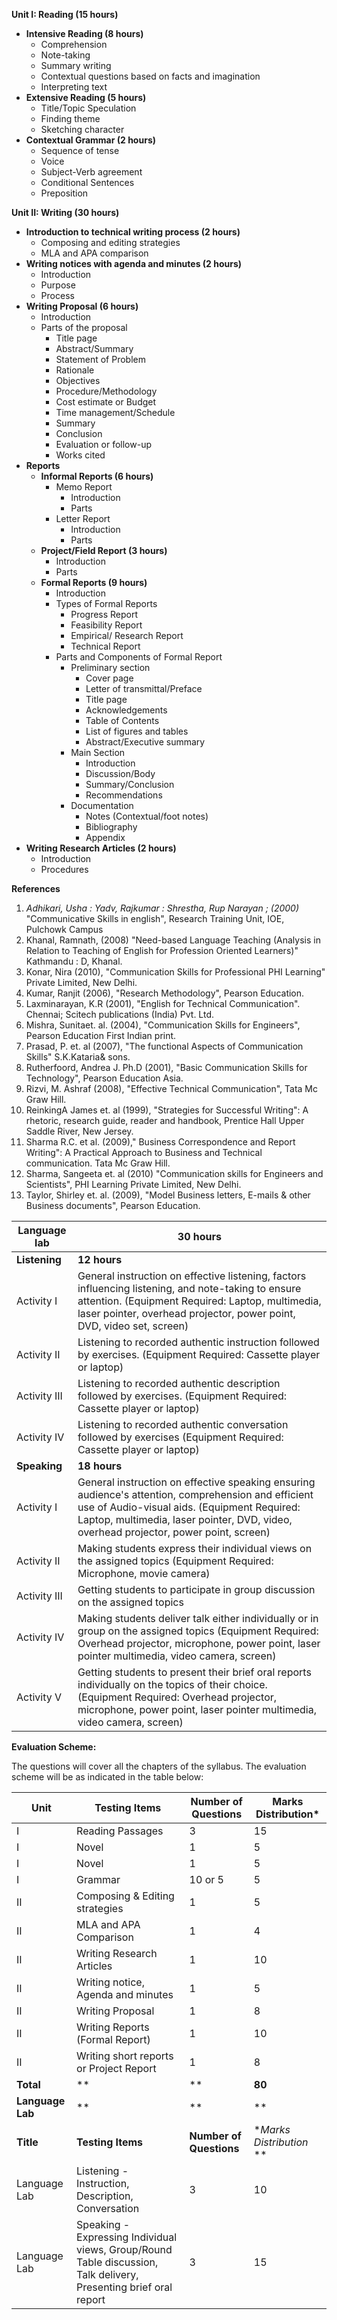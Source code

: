 **Unit I: Reading (15 hours)**

* **Intensive Reading (8 hours)**
    * Comprehension
    * Note-taking
    * Summary writing
    * Contextual questions based on facts and imagination
    * Interpreting text
* **Extensive Reading (5 hours)**
    * Title/Topic Speculation
    * Finding theme
    * Sketching character
* **Contextual Grammar (2 hours)**
    * Sequence of tense
    * Voice
    * Subject-Verb agreement
    * Conditional Sentences
    * Preposition

**Unit II: Writing (30 hours)**

* **Introduction to technical writing process (2 hours)**
    * Composing and editing strategies
    * MLA and APA comparison
* **Writing notices with agenda and minutes (2 hours)**
    * Introduction
    * Purpose 
    * Process
* **Writing Proposal (6 hours)**
    * Introduction
    * Parts of the proposal
        * Title page
        * Abstract/Summary
        * Statement of Problem
        * Rationale
        * Objectives
        * Procedure/Methodology
        * Cost estimate or Budget
        * Time management/Schedule
        * Summary
        * Conclusion
        * Evaluation or follow-up
        * Works cited
* **Reports**
    * **Informal Reports (6 hours)**
        * Memo Report
            * Introduction
            * Parts
        * Letter Report
            * Introduction
            * Parts
    * **Project/Field Report (3 hours)**
        * Introduction
        * Parts
    * **Formal Reports (9 hours)**
        * Introduction
        * Types of Formal Reports
            * Progress Report
            * Feasibility Report
            * Empirical/ Research Report
            * Technical Report
        * Parts and Components of Formal Report
            * Preliminary section 
                * Cover page
                * Letter of transmittal/Preface
                * Title page
                * Acknowledgements
                * Table of Contents
                * List of figures and tables
                * Abstract/Executive summary
            * Main Section
                * Introduction
                * Discussion/Body
                * Summary/Conclusion
                * Recommendations
            * Documentation
                * Notes (Contextual/foot notes)
                * Bibliography
                * Appendix
* **Writing Research Articles (2 hours)**
    * Introduction
    * Procedures

**References**

1. *Adhikari, Usha : Yadv, Rajkumar : Shrestha, Rup Narayan ; (2000)* "Communicative Skills in english", Research Training Unit, IOE, Pulchowk Campus
2. Khanal, Ramnath, (2008) "Need-based Language Teaching (Analysis in Relation to Teaching of English for Profession Oriented Learners)" Kathmandu : D, Khanal.
3. Konar, Nira (2010), "Communication Skills for Professional PHI Learning" Private Limited, New Delhi.
4. Kumar, Ranjit (2006), "Research Methodology", Pearson Education. 
5. Laxminarayan, K.R (2001), "English for Technical Communication". Chennai;  Scitech publications (India) Pvt. Ltd.  
6. Mishra, Sunitaet. al. (2004), "Communication Skills for Engineers", Pearson Education First Indian print.
7. Prasad, P. et. al (2007), "The functional Aspects of Communication Skills" S.K.Kataria&amp; sons.
8. Rutherfoord, Andrea J. Ph.D (2001), "Basic Communication Skills for Technology", Pearson Education Asia.
9. Rizvi, M. Ashraf (2008), "Effective Technical Communication", Tata Mc Graw Hill.
10. ReinkingA James et. al (1999), &quot;Strategies for Successful Writing&quot;: A rhetoric,  research guide, reader and handbook, Prentice  Hall Upper Saddle River, New Jersey. 
11. Sharma R.C.  et al. (2009),&quot; Business Correspondence and Report Writing&quot;: A  Practical Approach to Business and Technical        communication. Tata Mc Graw Hill.
12. Sharma, Sangeeta et. al (2010) &quot;Communication skills for Engineers and  Scientists&quot;, PHI Learning Private Limited, New Delhi. 
13. Taylor, Shirley et. al. (2009), &quot;Model Business letters, E-mails &amp;  other  Business documents&quot;, Pearson  Education.

| **Language lab** | **30 hours**                                                                                                                                                                                                                                |
| ---------------- | ------------------------------------------------------------------------------------------------------------------------------------------------------------------------------------------------------------------------------------------- |
| **Listening**    | **12 hours**                                                                                                                                                                                                                                |
| Activity I       | General instruction on effective listening, factors influencing listening, and note-taking to ensure attention. (Equipment Required: Laptop, multimedia, laser pointer, overhead projector, power point, DVD, video set, screen)            | 2 hours |
| Activity II      | Listening to recorded authentic instruction followed by exercises. (Equipment Required: Cassette player or laptop)                                                                                                                          | 2 hours |
| Activity III     | Listening to recorded authentic description followed by exercises. (Equipment Required: Cassette player or laptop)                                                                                                                          | 4 hours |
| Activity IV      | Listening to recorded authentic conversation followed by exercises (Equipment Required: Cassette player or laptop)                                                                                                                          | 4 hours |
| **Speaking**     | **18 hours**                                                                                                                                                                                                                                |
| Activity I       | General instruction on effective speaking ensuring audience's attention, comprehension and efficient use of Audio-visual aids. (Equipment Required: Laptop, multimedia, laser pointer, DVD, video, overhead projector, power point, screen) | 2 hours |
| Activity II      | Making students express their individual views on the assigned topics (Equipment Required: Microphone, movie camera)                                                                                                                        | 2 hours |
| Activity III     | Getting students to participate in group discussion on the assigned topics                                                                                                                                                                  | 4 hours |
| Activity IV      | Making students deliver talk either individually or in group on the assigned topics (Equipment Required: Overhead projector, microphone, power point, laser pointer multimedia, video camera, screen)                                       | 8 hours |
| Activity V       | Getting students to present their brief oral reports individually on the topics of their choice. (Equipment Required: Overhead projector, microphone, power point, laser pointer multimedia, video camera, screen)                          | 2 hours |

**Evaluation Scheme:**

The questions will cover all the chapters of the syllabus. The evaluation scheme will be as indicated in the table below:

| Unit             | Testing Items                                                                                                     | Number of Questions     | Marks Distribution*      |
| ---------------- | ----------------------------------------------------------------------------------------------------------------- | ----------------------- | ------------------------ |
| I                | Reading Passages                                                                                                  | 3                       | 15                       |
| I                | Novel                                                                                                             | 1                       | 5                        |
| I                | Novel                                                                                                             | 1                       | 5                        |
| I                | Grammar                                                                                                           | 10 or 5                 | 5                        |
| II               | Composing &amp; Editing strategies                                                                                | 1                       | 5                        |
| II               | MLA and APA Comparison                                                                                            | 1                       | 4                        |
| II               | Writing Research Articles                                                                                         | 1                       | 10                       |
| II               | Writing notice, Agenda and minutes                                                                                | 1                       | 5                        |
| II               | Writing Proposal                                                                                                  | 1                       | 8                        |
| II               | Writing Reports (Formal Report)                                                                                   | 1                       | 10                       |
| II               | Writing short reports or Project Report                                                                           | 1                       | 8                        |
| **Total**        | **                                                                                                                | **                      | **80**                   |
| **Language Lab** | **                                                                                                                | **                      | **                       | ** |
| **Title**        | **Testing Items**                                                                                                 | **Number of Questions** | **Marks Distribution* ** |
| Language Lab     | Listening - Instruction, Description, Conversation                                                                | 3                       | 10                       |
| Language Lab     | Speaking - Expressing Individual views, Group/Round Table discussion, Talk delivery, Presenting brief oral report | 3                       | 15                       |
